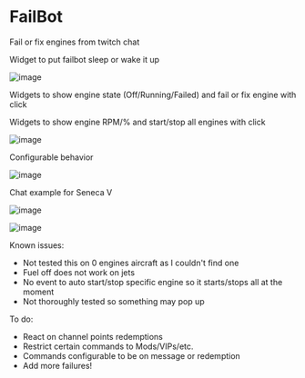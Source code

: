 # FailBot

Fail or fix engines from twitch chat

Widget to put failbot sleep or wake it up

![image](https://user-images.githubusercontent.com/52785190/215334877-b9851da8-95da-45ea-9afb-2f742070af2b.png)

Widgets to show engine state (Off/Running/Failed) and fail or fix engine with click

Widgets to show engine RPM/% and start/stop all engines with click

![image](https://user-images.githubusercontent.com/52785190/215334959-28a37772-edfc-4dd5-a4d6-1ced9864b0af.png)

Configurable behavior

![image](https://user-images.githubusercontent.com/52785190/215334910-96999dde-b3b9-45a4-96f9-84b32643af65.png)

Chat example for Seneca V

![image](https://user-images.githubusercontent.com/52785190/215335167-cbc95bfe-492c-4cf0-9e5d-f59088d62834.png)


![image](https://user-images.githubusercontent.com/52785190/215335217-109868d4-93d6-4e7e-8d6a-2c2abe03e627.png)

Known issues:
- Not tested this on 0 engines aircraft as I couldn't find one
- Fuel off does not work on jets
- No event to auto start/stop specific engine so it starts/stops all at the moment
- Not thoroughly tested so something may pop up

To do:
- React on channel points redemptions
- Restrict certain commands to Mods/VIPs/etc.
- Commands configurable to be on message or redemption
- Add more failures!
